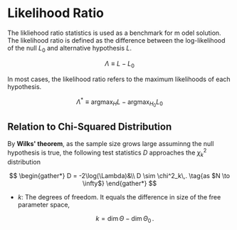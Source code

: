 #  Likelihood Ratio

The likliehood ratio statistics is used as a benchmark for m odel solution. The likelihood ratio is defined as the difference between the log-likelihood of the null $L_0$ and alternative hypothesis $L$.

$$
\Lambda \equiv L - L_0
$$

In most cases, the likelihood ratio refers to the maximum likelihoods of each hypothesis.

$$
\Lambda^* \equiv \mathop{\arg\max}_{H} L - \mathop{\arg\max}_{H_0} L_0
$$

## Relation to Chi-Squared Distribution

By **Wilks' theorem**, as the sample size grows large assuminng the null hypothesis is true, the following test statistics $D$ approaches the $\chi^2_k$ distribution

$$
\begin{gather*}
D = -2\log(\Lambda)&\\
D \sim \chi^2_k\,. \tag{as $N \to \infty$}
\end{gather*}
$$

* $k$: The degrees of freedom. It equals the difference in size of the free parameter space,

  $$
  k = \dim{\Theta} - \dim{\Theta_0} \,.
  $$